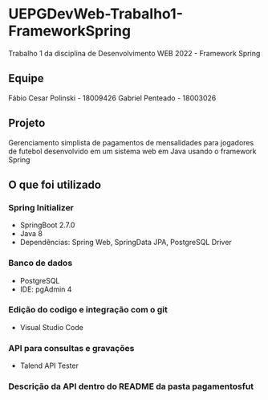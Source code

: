 # UEPGDevWeb-Trabalho1-FrameworkSpring

Trabalho 1 da disciplina de Desenvolvimento WEB 2022 - Framework Spring

## Equipe

Fábio Cesar Polinski - 18009426
Gabriel Penteado - 18003026

## Projeto

Gerenciamento simplista de pagamentos de mensalidades para jogadores de futebol desenvolvido em um sistema web em Java usando o framework Spring

## O que foi utilizado

### Spring Initializer 
- SpringBoot 2.7.0 
- Java 8
- Dependências: Spring Web, SpringData JPA, PostgreSQL Driver

### Banco de dados
- PostgreSQL
- IDE: pgAdmin 4

### Edição do codigo e integração com o git
- Visual Studio Code

### API para consultas e gravações
- Talend API Tester

### Descrição da API dentro do README da pasta pagamentosfut
